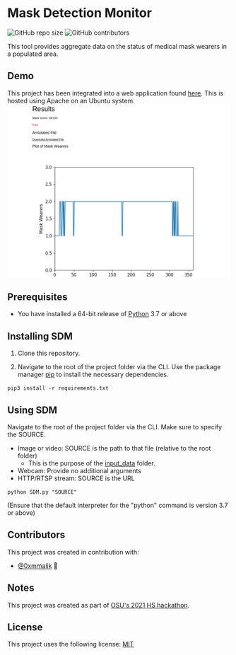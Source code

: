 # Mask Detection Monitor

![GitHub repo size](https://img.shields.io/github/repo-size/zeyad-mansour/mask-detection-monitor)
![GitHub contributors](https://img.shields.io/github/contributors/zeyad-mansour/mask-detection-monitor)

This tool provides aggregate data on the status of medical mask wearers in a populated area.

## Demo

This project has been integrated into a web application found [here](https://www.zeyadmansour.com/sdm/). This is hosted using Apache on an Ubuntu system.
![demo_image](demo_test.png)

## Prerequisites

* You have installed a 64-bit release of [Python](https://www.python.org/downloads/) 3.7 or above

## Installing SDM

1. Clone this repository.

2. Navigate to the root of the project folder via the CLI. Use the package manager [pip](https://pip.pypa.io/en/stable/) to install the necessary dependencies.
```
pip3 install -r requirements.txt
```  

## Using SDM

Navigate to the root of the project folder via the CLI. Make sure to specify the SOURCE.
* Image or video: SOURCE is the path to that file (relative to the root folder)
	* This is the purpose of the [input_data](input_data) folder.
* Webcam: Provide no additional arguments
* HTTP/RTSP stream: SOURCE is the URL

```
python SDM.py "SOURCE"
```
(Ensure that the default interpreter for the "python" command is version 3.7 or above)
## Contributors

This project was created in contribution with:

* [@0xmmalik](https://github.com/0xmmalik) 📖

## Notes

This project was created as part of [OSU's 2021 HS hackathon](https://hack.osu.edu/hs/2021/).

## License

This project uses the following license: [MIT](https://github.com/zeyad-mansour/social-distancing-monitor/blob/main/LICENSE)
